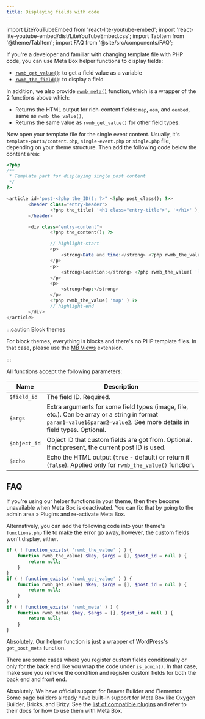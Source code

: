 ```yaml
---
title: Displaying fields with code
---
```


import LiteYouTubeEmbed from 'react-lite-youtube-embed';
import 'react-lite-youtube-embed/dist/LiteYouTubeEmbed.css';
import TabItem from '@theme/TabItem';
import FAQ from '@site/src/components/FAQ';

If you're a developer and familiar with changing template file with PHP code, you can use Meta Box helper functions to display fields:

- [`rwmb_get_value()`](/functions/rwmb-get-value/): to get a field value as a variable
- [`rwmb_the_field()`](/functions/rwmb-the-value/): to display a field

In addition, we also provide [`rwmb_meta()`](/functions/rwmb-meta/) function, which is a wrapper of the 2 functions above which:

- Returns the HTML output for rich-content fields: `map`, `osm`, and `oembed`, same as `rwmb_the_value()`,
- Returns the same value as `rwmb_get_value()` for other field types.

Now open your template file for the single event content. Usually, it's `template-parts/content.php`, `single-event.php` or `single.php` file, depending on your theme structure. Then add the following code below the content area:

```php
<?php
/**
 * Template part for displaying single post content
 */
?>

<article id="post-<?php the_ID(); ?>" <?php post_class(); ?>>
        <header class="entry-header">
                <?php the_title( '<h1 class="entry-title">', '</h1>' ); ?>
        </header>

        <div class="entry-content">
                <?php the_content(); ?>

                // highlight-start
                <p>
                    <strong>Date and time:</strong> <?php rwmb_the_value( 'datetime' ) ?>
                </p>
                <p>
                    <strong>Location:</strong> <?php rwmb_the_value( 'location' ) ?>
                </p>
                <p>
                    <strong>Map:</strong>
                </p>
                <?php rwmb_the_value( 'map' ) ?>
                // highlight-end
        </div>
</article>
```

:::caution Block themes

For block themes, everything is blocks and there's no PHP template files. In that case, please use the [MB Views](/extensions/mb-views/) extension.

:::

All functions accept the following parameters:

Name|Description
---|---
`$field_id`|The field ID. Required.
`$args`|Extra arguments for some field types (image, file, etc.). Can be array or a string in format `param1=value1&param2=value2`. See more details in field types. Optional.
`$object_id`|Object ID that custom fields are got from. Optional. If not present, the current post ID is used.
`$echo`|Echo the HTML output (`true` - default) or return it (`false`). Applied only for `rwmb_the_value()` function.

## FAQ

<FAQ question="Why does my site crash when I deactivate Meta Box?">

If you're using our helper functions in your theme, then they become unavailable when Meta Box is deactivated. You can fix that by going to the admin area » Plugins and re-activate Meta Box.

Alternatively, you can add the following code into your theme's `functions.php` file to make the error go away, however, the custom fields won't display, either.

```php
if ( ! function_exists( 'rwmb_the_value' ) ) {
    function rwmb_the_value( $key, $args = [], $post_id = null ) {
        return null;
    }
}
if ( ! function_exists( 'rwmb_get_value' ) ) {
    function rwmb_get_value( $key, $args = [], $post_id = null ) {
        return null;
    }
}
if ( ! function_exists( 'rwmb_meta' ) ) {
    function rwmb_meta( $key, $args = [], $post_id = null ) {
        return null;
    }
}
```

</FAQ>

<FAQ question="Can I use WordPress's get_post_meta() function to get custom field value?">

Absolutely. Our helper function is just a wrapper of WordPress's `get_post_meta` function.

</FAQ>

<FAQ question="Why don't I see values of custom fields?">

There are some cases where you register custom fields conditionally or only for the back end like you wrap the code under `is_admin()`. In that case, make sure you remove the condition and register custom fields for both the back end and front end.

</FAQ>

<FAQ question="Can I use a page builder to show Meta Box fields?">

Absolutely. We have official support for Beaver Builder and Elementor. Some page builders already have built-in support for Meta Box like Oxygen Builder, Bricks, and Brizy. See the [list of compatible plugins](/compatibility/) and refer to their docs for how to use them with Meta Box.

</FAQ>
